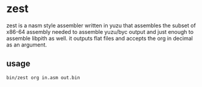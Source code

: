 # zest

zest is a nasm style assembler written in yuzu that assembles the subset of x86-64 assembly needed to assemble
yuzu/byc output and just enough to assemble libpith as well. it outputs flat files and accepts the org in decimal
as an argument.

## usage

	bin/zest org in.asm out.bin
